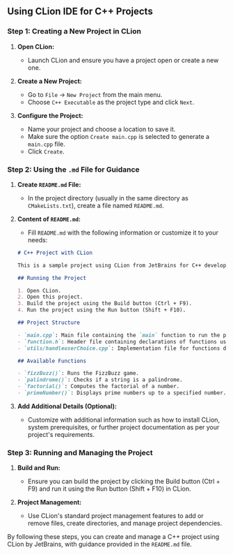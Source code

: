 ## Using CLion IDE for C++ Projects

### Step 1: Creating a New Project in CLion

1. **Open CLion:**
    - Launch CLion and ensure you have a project open or create a new one.

2. **Create a New Project:**
    - Go to `File` -> `New Project` from the main menu.
    - Choose `C++ Executable` as the project type and click `Next`.

3. **Configure the Project:**
    - Name your project and choose a location to save it.
    - Make sure the option `Create main.cpp` is selected to generate a `main.cpp` file.
    - Click `Create`.

### Step 2: Using the `.md` File for Guidance

1. **Create `README.md` File:**
    - In the project directory (usually in the same directory as `CMakeLists.txt`), create a file named `README.md`.

2. **Content of `README.md`:**
    - Fill `README.md` with the following information or customize it to your needs:

   ```markdown
   # C++ Project with CLion

   This is a sample project using CLion from JetBrains for C++ development.

   ## Running the Project

   1. Open CLion.
   2. Open this project.
   3. Build the project using the Build button (Ctrl + F9).
   4. Run the project using the Run button (Shift + F10).

   ## Project Structure

   - `main.cpp`: Main file containing the `main` function to run the program menu.
   - `function.h`: Header file containing declarations of functions used in the program.
   - `utils/handleuserChoice.cpp`: Implementation file for functions declared in `function.h`.

   ## Available Functions

   - `fizzBuzz()`: Runs the FizzBuzz game.
   - `palindrome()`: Checks if a string is a palindrome.
   - `factorial()`: Computes the factorial of a number.
   - `primeNumber()`: Displays prime numbers up to a specified number.

   ```

3. **Add Additional Details (Optional):**
    - Customize with additional information such as how to install CLion, system prerequisites, or further project documentation as per your project's requirements.

### Step 3: Running and Managing the Project

1. **Build and Run:**
    - Ensure you can build the project by clicking the Build button (Ctrl + F9) and run it using the Run button (Shift + F10) in CLion.

2. **Project Management:**
    - Use CLion's standard project management features to add or remove files, create directories, and manage project dependencies.

By following these steps, you can create and manage a C++ project using CLion by JetBrains, with guidance provided in the `README.md` file.
